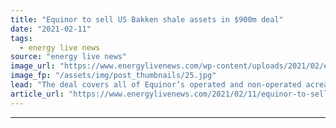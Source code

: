```yaml
---
title: "Equinor to sell US Bakken shale assets in $900m deal"
date: "2021-02-11"
tags: 
  - energy live news
source: "energy live news"
image_url: "https://www.energylivenews.com/wp-content/uploads/2021/02/equinor-1.jpg"
image_fp: "/assets/img/post_thumbnails/25.jpg"
lead: "The deal covers all of Equinor’s operated and non-operated acreage in the Bakken, located in the states of North Dakota and Montana, which will be sold to Grayson Mill Energy"
article_url: "https://www.energylivenews.com/2021/02/11/equinor-to-sell-us-bakken-shale-assets-in-900m-deal/"
---
```


---
